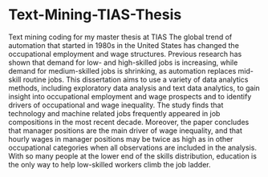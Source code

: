 # Text-Mining-TIAS-Thesis
Text mining coding for my master thesis at TIAS
The global trend of automation that started in 1980s in the United States has changed the occupational employment and wage structures. Previous research has shown that demand for low- and high-skilled jobs is increasing, while demand for medium-skilled jobs is shrinking, as automation replaces mid-skill routine jobs.  This dissertation aims to use a variety of data analytics methods, including exploratory data analysis and text data analytics, to gain insight into occupational employment and wage prospects and to identify drivers of occupational and wage inequality. The study finds that technology and machine related jobs frequently appeared in job compositions in the most recent decade. Moreover, the paper concludes that manager positions are the main driver of wage inequality, and that hourly wages in manager positions may be twice as high as in other occupational categories when all observations are included in the analysis. With so many people at the lower end of the skills distribution, education is the only way to help low-skilled workers climb the job ladder.

